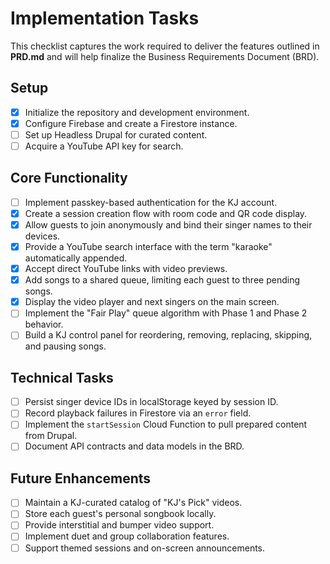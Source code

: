 # Implementation Tasks

This checklist captures the work required to deliver the features outlined in **PRD.md** and will help finalize the Business Requirements Document (BRD).

## Setup
- [x] Initialize the repository and development environment.
- [x] Configure Firebase and create a Firestore instance.
- [ ] Set up Headless Drupal for curated content.
- [ ] Acquire a YouTube API key for search.

## Core Functionality
- [ ] Implement passkey-based authentication for the KJ account.
- [x] Create a session creation flow with room code and QR code display.
- [x] Allow guests to join anonymously and bind their singer names to their devices.
- [x] Provide a YouTube search interface with the term "karaoke" automatically appended.
- [x] Accept direct YouTube links with video previews.
- [x] Add songs to a shared queue, limiting each guest to three pending songs.
- [x] Display the video player and next singers on the main screen.
- [ ] Implement the "Fair Play" queue algorithm with Phase 1 and Phase 2 behavior.
- [ ] Build a KJ control panel for reordering, removing, replacing, skipping, and pausing songs.

## Technical Tasks
- [ ] Persist singer device IDs in localStorage keyed by session ID.
- [ ] Record playback failures in Firestore via an `error` field.
- [ ] Implement the `startSession` Cloud Function to pull prepared content from Drupal.
- [ ] Document API contracts and data models in the BRD.

## Future Enhancements
- [ ] Maintain a KJ-curated catalog of "KJ's Pick" videos.
- [ ] Store each guest's personal songbook locally.
- [ ] Provide interstitial and bumper video support.
- [ ] Implement duet and group collaboration features.
- [ ] Support themed sessions and on-screen announcements.
